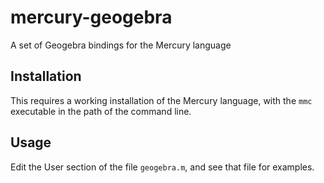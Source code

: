 # mercury-geogebra
A set of Geogebra bindings for the Mercury language

## Installation
This requires a working installation of the Mercury language,
with the `mmc` executable in the path of the command line.

## Usage
Edit the User section of the file `geogebra.m`, and see
that file for examples.
